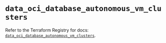 # `data_oci_database_autonomous_vm_clusters`

Refer to the Terraform Registry for docs: [`data_oci_database_autonomous_vm_clusters`](https://registry.terraform.io/providers/hashicorp/oci/7.19.0/docs/data-sources/database_autonomous_vm_clusters).
